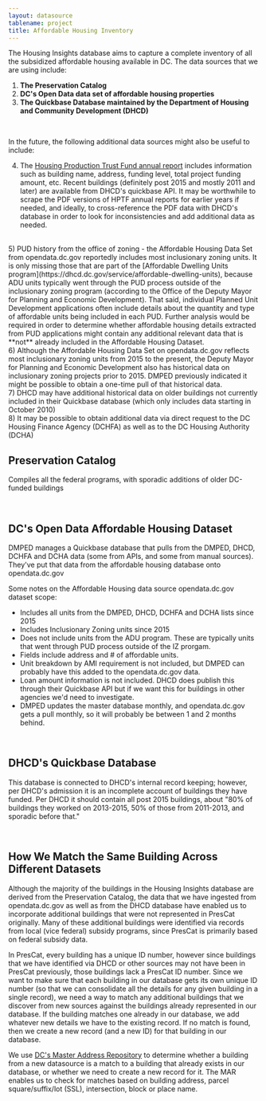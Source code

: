 ```yaml
---
layout: datasource
tablename: project
title: Affordable Housing Inventory
---
```


The Housing Insights database aims to capture a complete inventory of all the subsidized affordable housing available in DC. The data sources that we are using include:

1) **The Preservation Catalog**   
2) **DC's Open Data data set of affordable housing properties**   
3) **The Quickbase Database maintained by the Department of Housing and Community Development (DHCD)**   

<br>

In the future, the following additional data sources might also be useful to include:

4) The [Housing Production Trust Fund annual report](https://dhcd.dc.gov/node/1203770) includes information such as building name, address, funding level, total project funding amount, etc.  Recent buildings (definitely post 2015 and mostly 2011 and later) are available from DHCD's quickbase API.  It may be worthwhile to scrape the PDF versions of HPTF annual reports for earlier years if needed, and ideally, to cross-reference the PDF data with DHCD's database in order to look for inconsistencies and add additional data as needed.  
<br>
5) PUD history from the office of zoning - the Affordable Housing Data Set from opendata.dc.gov reportedly includes most inclusionary zoning units. It is only missing those that are part of the [Affordable Dwelling Units program](https://dhcd.dc.gov/service/affordable-dwelling-units), because ADU units typically went through the PUD process outside of the inclusionary zoning program (according to the Office of the Deputy Mayor for Planning and Economic Development). That said, individual Planned Unit Development applications often include details about the quantity and type of affordable units being included in each PUD.  Further analysis would be required in order to determine whether affordable housing details extracted from PUD applications might contain any additional relevant data that is **not** already included in the Affordable Housing Dataset.  
<br>
6) Although the Affordable Housing Data Set on opendata.dc.gov reflects most inclusionary zoning units from 2015 to the present, the Deputy Mayor for Planning and Economic Development also has historical data on inclusionary zoning projects prior to 2015.  DMPED previously indicated it might be possible to obtain a one-time pull of that historical data.  
<br>
7) DHCD may have additional historical data on older buildings not currently included in their Quickbase database (which only includes data starting in October 2010)  
<br>
8) It may be possible to obtain additional data via direct request to the DC Housing Finance Agency (DCHFA) as well as to the DC Housing Authority (DCHA)  

<br>

## Preservation Catalog
Compiles all the federal programs, with sporadic additions of older DC-funded buildings

<br>

## DC's Open Data Affordable Housing Dataset
DMPED manages a Quickbase database that pulls from the DMPED, DHCD, DCHFA and DCHA data (some from APIs, and some from manual sources). They've put that data from the affordable housing database onto opendata.dc.gov

Some notes on the Affordable Housing data source opendata.dc.gov dataset scope:

* Includes all units from the DMPED, DHCD, DCHFA and DCHA lists since 2015
* Includes Inclusionary Zoning units since 2015
* Does not include units from the ADU program. These are typically units that went through PUD process outside of the IZ prorgam.
* Fields include address and # of affordable units.
* Unit breakdown by AMI requirement is not included, but DMPED can probably have this added to the opendata.dc.gov data.
* Loan amount information is not included. DHCD does publish this through their Quickbase API but if we want this for buildings in other agencies we'd need to investigate.
* DMPED updates the master database monthly, and opendata.dc.gov gets a pull monthly, so it will probably be between 1 and 2 months behind.

<br>

## DHCD's Quickbase Database

This database is connected to DHCD's internal record keeping; however, per DHCD's admission it is an incomplete account of buildings they have funded. Per DHCD it should contain all post 2015 buildings, about "80% of buildings they worked on 2013-2015, 50% of those from 2011-2013, and sporadic before that."

<br>

## How We Match the Same Building Across Different Datasets

Although the majority of the buildings in the Housing Insights database are derived from the Preservation Catalog, the data that we have ingested from opendata.dc.gov as well as from the DHCD database 
have enabled us to incorporate additional buildings that were not represented in PresCat originally. Many of these additional buildings were identified via records from local (vice federal) subsidy programs,
since PresCat is primarily based on federal subsidy data.

In PresCat, every building has a unique ID number, however since buildings that we have identified via DHCD or other sources may not have been in PresCat previously, 
those buildings lack a PresCat ID number.  Since we want to make sure that each building in our database gets its own unique ID number (so that we can consolidate all the details for any given building in a single 
record), we need a way to match any additional buildings that we discover from new sources against the buildings already represented in our database.  If the building matches one already in our database, we add 
whatever new details we have to the existing record.  If no match is found, then we create a new record (and a new ID) for that building in our database.

We use [DC's Master Address Repository](http://dcatlas.dcgis.dc.gov/mar/) to determine whether a building from a new datasource is a match to a building that already exists in our database, or whether we need 
to create a new record for it.  The MAR enables us to check for matches based on building address, parcel square/suffix/lot (SSL), intersection, block or place name.